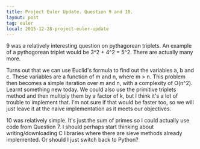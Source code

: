 ```yaml
---
title: Project Euler Update. Question 9 and 10.
layout: post
tag: euler
local: 2015-12-28-project-euler-update
---
```


9 was a relatively interesting question on pythagorean triplets. An example of a pythogorean triplet would be 3^2 + 4^2 = 5^2. There are actually many more.

Turns out that we can use Euclid's formula to find out the variables a, b and c. These variables are a function of m and n, where m > n. This problem then becomes a simple iteration over m and n, with a complexity of O(n^2). Learnt something new today. We could also use the primitive triplets method and then multiply them by a factor of k, but I think it's a lot of trouble to implement that. I'm not sure if that would be faster too, so we will just leave it at the naive implementation as it meets our objectives.

10 was relatively simple. It's just the sum of primes so I could actually use code from Question 7. I should perhaps start thinking about writing/downloading C libraries where there are sieve methods already implemented. Or should I just switch back to Python?

